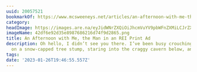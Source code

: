 ```yaml
---
uuid: 20057521
bookmarkOf: https://www.mcsweeneys.net/articles/an-afternoon-with-me-the-man-in-an-rei-print-ad
category:
headImage: https://images.are.na/eyJidWNrZXQiOiJhcmVuYV9pbWFnZXMiLCJrZXkiOiIyMDA1NzUyMS9vcmlnaW5hbF80MmRmNmU5MmQzNWU4OTg3Njg2MjE2ZDc0ZjlkMjg2NS5wbmciLCJlZGl0cyI6eyJyZXNpemUiOnsid2lkdGgiOjEyMDAsImhlaWdodCI6MTIwMCwiZml0IjoiaW5zaWRlIiwid2l0aG91dEVubGFyZ2VtZW50Ijp0cnVlfSwid2VicCI6eyJxdWFsaXR5Ijo5MH0sImpwZWciOnsicXVhbGl0eSI6OTB9LCJyb3RhdGUiOm51bGx9fQ==?bc=0
imageName: 42df6e92d35e8987686216d74f9d2865.png
title: An Afternoon with Me, the Man in an REI Print Ad
description: Oh hello, I didn’t see you there. I’ve been busy crouching here perilously
  on a snow-capped tree stump, staring into the craggy cavern below, and t...
tags:
date: '2023-01-26T19:46:55.557Z'
---
```

